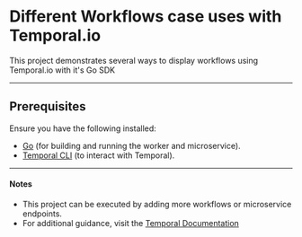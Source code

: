 # Different Workflows case uses with Temporal.io  

This project demonstrates several ways to display workflows using Temporal.io with it's Go SDK

---

## Prerequisites  

Ensure you have the following installed:  

- [Go](https://go.dev/) (for building and running the worker and microservice).  
- [Temporal CLI](https://docs.temporal.io/cli) (to interact with Temporal).  

---

#### Notes

* This project can be executed by adding more workflows or microservice endpoints.
* For additional guidance, visit the [Temporal Documentation](https://docs.temporal.io)
